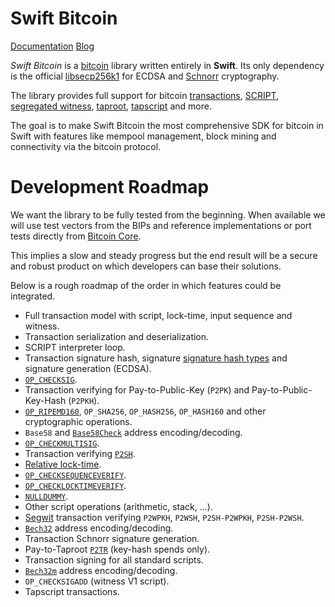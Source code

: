 # Swift Bitcoin

[Documentation](https://swift-bitcoin.github.io/docc/documentation/bitcoin/)
[Blog](https://swift-bitcoin.github.io)

_Swift Bitcoin_ is a [bitcoin](https://bitcoin.org/bitcoin.pdf) library written entirely in **Swift**. Its only dependency is the official [libsecp256k1](https://github.com/bitcoin-core/secp256k1) for ECDSA and [Schnorr](https://github.com/bitcoin/bips/blob/master/bip-0340.mediawiki) cryptography.

The library provides full support for bitcoin [transactions](https://en.bitcoin.it/wiki/Transaction), [SCRIPT](https://en.bitcoin.it/wiki/Script), [segregated witness](https://github.com/bitcoin/bips/blob/master/bip-0141.mediawiki), [taproot](https://github.com/bitcoin/bips/blob/master/bip-0341.mediawiki), [tapscript](https://github.com/bitcoin/bips/blob/master/bip-0342.mediawiki) and more.

The goal is to make Swift Bitcoin the most comprehensive SDK for bitcoin in Swift with features like mempool management, block mining and connectivity via the bitcoin protocol.

# Development Roadmap

We want the library to be fully tested from the beginning. When available we will use test vectors from the BIPs and reference implementations or port tests directly from [Bitcoin Core](https://bitcoincore.org).

This implies a slow and steady progress but the end result will be a secure and robust product on which developers can base their solutions.

Below is a rough roadmap of the order in which features could be integrated.

- Full transaction model with script, lock-time, input sequence and witness.
- Transaction serialization and deserialization.
- SCRIPT interpreter loop.
- Transaction signature hash, signature [signature hash types](https://river.com/learn/terms/s/sighash-flag/) and signature generation (ECDSA).
- [`OP_CHECKSIG`](https://en.bitcoin.it/wiki/OP_CHECKSIG).
- Transaction verifying for Pay-to-Public-Key (`P2PK`) and Pay-to-Public-Key-Hash (`P2PKH`).
- [`OP_RIPEMD160`](https://en.bitcoin.it/wiki/RIPEMD-160), `OP_SHA256`, `OP_HASH256`, `OP_HASH160` and other cryptographic operations.
- `Base58` and [`Base58Check`](https://en.bitcoin.it/wiki/Base58Check_encoding) address encoding/decoding.
- [`OP_CHECKMULTISIG`](https://en.bitcoin.it/wiki/OP_CHECKMULTISIG).
- Transaction verifying [`P2SH`](https://github.com/bitcoin/bips/blob/master/bip-0016.mediawiki).
- [Relative lock-time](https://github.com/bitcoin/bips/blob/master/bip-0068.mediawiki).
- [`OP_CHECKSEQUENCEVERIFY`](https://github.com/bitcoin/bips/blob/master/bip-0112.mediawiki).
- [`OP_CHECKLOCKTIMEVERIFY`](https://github.com/bitcoin/bips/blob/master/bip-0065.mediawiki).
- [`NULLDUMMY`](https://en.bitcoin.it/wiki/BIP_0147).
- Other script operations (arithmetic, stack, …).
- [Segwit](https://github.com/bitcoin/bips/blob/master/bip-0143.mediawiki) transaction verifying `P2WPKH`, `P2WSH`, `P2SH-P2WPKH`, `P2SH-P2WSH`.
- [`Bech32`](https://github.com/bitcoin/bips/blob/master/bip-0173.mediawiki) address encoding/decoding.
- Transaction Schnorr signature generation.
- Pay-to-Taproot [`P2TR`](https://github.com/bitcoin/bips/blob/master/bip-0086.mediawiki) (key-hash spends only).
- Transaction signing for all standard scripts.
- [`Bech32m`](https://github.com/bitcoin/bips/blob/master/bip-0350.mediawiki) address encoding/decoding.
- `OP_CHECKSIGADD` (witness V1 script).
- Tapscript transactions.
